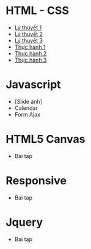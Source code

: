 # HTML - CSS
* [Lý thuyết 1](https://nguyenductrong.github.io/lythuyet1/)
* [Lý thuyết 2](https://nguyenductrong.github.io/lythuyet2/)
* [Lý thuyết 3](https://nguyenductrong.github.io/lythuyet3/)
* [Thực hành 1](https://nguyenductrong.github.io/thuchanh1/)
* [Thực hành 2](https://nguyenductrong.github.io/thuchanh2/)
* [Thực hành 3](https://nguyenductrong.github.io/thuchanh3/)
# Javascript
* [Slide ảnh]
* Calendar
* Form Ajax


# HTML5 Canvas
* Bai tap 

# Responsive
* Bai tap 

# Jquery
* Bai tap
